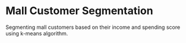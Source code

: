 # Mall Customer Segmentation

Segmenting mall customers based on their income and spending score using k-means algorithm.
